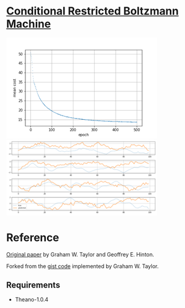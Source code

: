# [Conditional Restricted Boltzmann Machine](https://www.cs.toronto.edu/~hinton/absps/fcrbm_icml.pdf)

<img src="cost.png" width="400" alt="cost" /> <img src="prediction.png" width="400" alt="predicion" />

# Reference

[Original paper](https://www.cs.toronto.edu/~hinton/absps/fcrbm_icml.pdf) by Graham W. Taylor and Geoffrey E. Hinton.

Forked from the [gist code](https://gist.github.com/gwtaylor/2505670) implemented by Graham W. Taylor. 

## Requirements

- Theano-1.0.4
